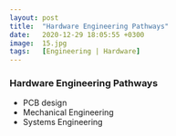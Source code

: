 ```yaml
---
layout: post
title:  "Hardware Engineering Pathways"
date:   2020-12-29 18:05:55 +0300
image:  15.jpg
tags:   [Engineering | Hardware]
---
```

### Hardware Engineering Pathways
  - PCB design
  - Mechanical Engineering
  - Systems Engineering

[jekyll-docs]: https://jekyllrb.com/docs/home
[jekyll-gh]:   https://github.com/jekyll/jekyll
[jekyll-talk]: https://talk.jekyllrb.com/
